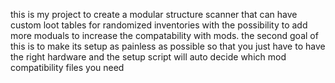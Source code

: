 this is my project to create a modular structure scanner that can have custom loot tables for randomized inventories
with the possibility to add more moduals to increase the compatability with mods.
the second goal of this is to make its setup as painless as possible so that you just have to have the right hardware and the setup script will auto decide which mod compatibility files you need
